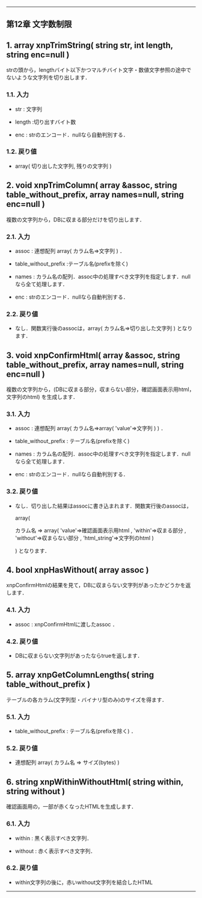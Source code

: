  


 <body>



 <div id="page">



 <div xmlns="http://www.w3.org/1999/xhtml" class="navheader">





 <hr />



 </div>



 <div xmlns="http://www.w3.org/1999/xhtml" class="chapter" lang="ja" id="lengthlimit" xml:lang="ja">



 <div xmlns="" class="titlepage">



 <div>



 <div>



 <h2 xmlns="http://www.w3.org/1999/xhtml" class="title"><a id="lengthlimit"></a>第12章 文字数制限</h2>



 </div>



 </div>



 </div>



 <div class="section" lang="ja" xml:lang="ja">



 <div xmlns="" class="titlepage">



 <div>



 <div>



 <h2 xmlns="http://www.w3.org/1999/xhtml" class="title" style="clear: both"><a id="func-xnpTrimString"></a>1. array xnpTrimString( string str, int length, string enc=null )</h2>



 </div>



 </div>



 </div>



 <p>strの頭から，lengthバイト以下かつマルチバイト文字・数値文字参照の途中でないような文字列を切り出します．</p>



 <div class="section" lang="ja" xml:lang="ja">



 <div xmlns="" class="titlepage">



 <div>



 <div>



 <h3 xmlns="http://www.w3.org/1999/xhtml" class="title"><a id="func-xnpTrimString-inpval"></a>1.1. 入力</h3>



 </div>



 </div>



 </div>



 <div class="itemizedlist">



 <ul type="disc">



 <li>



 <p>str : 文字列</p>



 </li>



 <li>



 <p>length :切り出すバイト数</p>



 </li>



 <li>



 <p>enc : strのエンコード．nullなら自動判別する．</p>



 </li>



 </ul>



 </div>



 </div>



 <div class="section" lang="ja" xml:lang="ja">



 <div xmlns="" class="titlepage">



 <div>



 <div>



 <h3 xmlns="http://www.w3.org/1999/xhtml" class="title"><a id="func-xnpTrimString-retval"></a>1.2. 戻り値</h3>



 </div>



 </div>



 </div>



 <div class="itemizedlist">



 <ul type="disc">



 <li>



 <p>array( 切り出した文字列, 残りの文字列 )</p>



 </li>



 </ul>



 </div>



 </div>



 </div>



 <div class="section" lang="ja" xml:lang="ja">



 <div xmlns="" class="titlepage">



 <div>



 <div>



 <h2 xmlns="http://www.w3.org/1999/xhtml" class="title" style="clear: both"><a id="func-xnpTrimColumn"></a>2. void xnpTrimColumn( array &amp;assoc, string table_without_prefix, array names=null, string enc=null )</h2>



 </div>



 </div>



 </div>



 <p>複数の文字列から，DBに収まる部分だけを切り出します．</p>



 <div class="section" lang="ja" xml:lang="ja">



 <div xmlns="" class="titlepage">



 <div>



 <div>



 <h3 xmlns="http://www.w3.org/1999/xhtml" class="title"><a id="func-xnpTrimColumn-inpval"></a>2.1. 入力</h3>



 </div>



 </div>



 </div>



 <div class="itemizedlist">



 <ul type="disc">



 <li>



 <p>assoc : 連想配列 array( カラム名=&gt;文字列 ) ． </p>



 </li>



 <li>



 <p>table_without_prefix :テーブル名(prefixを除く)</p>



 </li>



 <li>



 <p>names : カラム名の配列．assoc中の処理すべき文字列を指定します．nullなら全て処理します．</p>



 </li>



 <li>



 <p>enc : strのエンコード．nullなら自動判別する．</p>



 </li>



 </ul>



 </div>



 </div>



 <div class="section" lang="ja" xml:lang="ja">



 <div xmlns="" class="titlepage">



 <div>



 <div>



 <h3 xmlns="http://www.w3.org/1999/xhtml" class="title"><a id="func-xnpTrimColumn-retval"></a>2.2. 戻り値</h3>



 </div>



 </div>



 </div>



 <div class="itemizedlist">



 <ul type="disc">



 <li>



 <p>なし．関数実行後のassocは，array( カラム名=&gt;切り出した文字列 ) となります．</p>



 </li>



 </ul>



 </div>



 </div>



 </div>



 <div class="section" lang="ja" xml:lang="ja">



 <div xmlns="" class="titlepage">



 <div>



 <div>



 <h2 xmlns="http://www.w3.org/1999/xhtml" class="title" style="clear: both"><a id="func-xnpConfirmHtml"></a>3. void xnpConfirmHtml( array &amp;assoc, string table_without_prefix, array names=null, string enc=null )</h2>



 </div>



 </div>



 </div>



 <p>複数の文字列から，(DBに収まる部分，収まらない部分，確認画面表示用html，文字列のhtml) を生成します．</p>



 <div class="section" lang="ja" xml:lang="ja">



 <div xmlns="" class="titlepage">



 <div>



 <div>



 <h3 xmlns="http://www.w3.org/1999/xhtml" class="title"><a id="func-xnpConfirmHtml-inpval"></a>3.1. 入力</h3>



 </div>



 </div>



 </div>



 <div class="itemizedlist">



 <ul type="disc">



 <li>



 <p>assoc : 連想配列 array( カラム名=&gt;array( 'value'=&gt;文字列 ) ) ． </p>



 </li>



 <li>



 <p>table_without_prefix : テーブル名(prefixを除く)</p>



 </li>



 <li>



 <p>names : カラム名の配列．assoc中の処理すべき文字列を指定します．nullなら全て処理します．</p>



 </li>



 <li>



 <p>enc : strのエンコード．nullなら自動判別する．</p>



 </li>



 </ul>



 </div>



 </div>



 <div class="section" lang="ja" xml:lang="ja">



 <div xmlns="" class="titlepage">



 <div>



 <div>



 <h3 xmlns="http://www.w3.org/1999/xhtml" class="title"><a id="func-xnpConfirmHtml-retval"></a>3.2. 戻り値</h3>



 </div>



 </div>



 </div>



 <div class="itemizedlist">



 <ul type="disc">



 <li>



 <p>なし．切り出した結果はassocに書き込まれます．関数実行後のassocは，



 array(



 カラム名 =&gt; array( 'value'=&gt;確認画面表示用html , 'within'=&gt;収まる部分 , 'without'=&gt;収まらない部分 , 'html_string'=&gt;文字列のhtml )



 ) となります．



 </p>



 </li>



 </ul>



 </div>



 </div>



 </div>



 <div class="section" lang="ja" xml:lang="ja">



 <div xmlns="" class="titlepage">



 <div>



 <div>



 <h2 xmlns="http://www.w3.org/1999/xhtml" class="title" style="clear: both"><a id="func-xnpHasWithout"></a>4. bool xnpHasWithout( array assoc )</h2>



 </div>



 </div>



 </div>



 <p>xnpConfirmHtmlの結果を見て，DBに収まらない文字列があったかどうかを返します．</p>



 <div class="section" lang="ja" xml:lang="ja">



 <div xmlns="" class="titlepage">



 <div>



 <div>



 <h3 xmlns="http://www.w3.org/1999/xhtml" class="title"><a id="func-xnpHasWithout-inpval"></a>4.1. 入力</h3>



 </div>



 </div>



 </div>



 <div class="itemizedlist">



 <ul type="disc">



 <li>



 <p>assoc : xnpConfirmHtmlに渡したassoc ． </p>



 </li>



 </ul>



 </div>



 </div>



 <div class="section" lang="ja" xml:lang="ja">



 <div xmlns="" class="titlepage">



 <div>



 <div>



 <h3 xmlns="http://www.w3.org/1999/xhtml" class="title"><a id="func-xnpHasWithout-retval"></a>4.2. 戻り値</h3>



 </div>



 </div>



 </div>



 <div class="itemizedlist">



 <ul type="disc">



 <li>



 <p>DBに収まらない文字列があったならtrueを返します．</p>



 </li>



 </ul>



 </div>



 </div>



 </div>



 <div class="section" lang="ja" xml:lang="ja">



 <div xmlns="" class="titlepage">



 <div>



 <div>



 <h2 xmlns="http://www.w3.org/1999/xhtml" class="title" style="clear: both"><a id="func-xnpGetColumnLengths"></a>5. array xnpGetColumnLengths( string table_without_prefix )</h2>



 </div>



 </div>



 </div>



 <p>テーブルの各カラム(文字列型・バイナリ型のみ)のサイズを得ます．</p>



 <div class="section" lang="ja" xml:lang="ja">



 <div xmlns="" class="titlepage">



 <div>



 <div>



 <h3 xmlns="http://www.w3.org/1999/xhtml" class="title"><a id="func-xnpGetColumnLengths-inpval"></a>5.1. 入力</h3>



 </div>



 </div>



 </div>



 <div class="itemizedlist">



 <ul type="disc">



 <li>



 <p>table_without_prefix : テーブル名(prefixを除く) ． </p>



 </li>



 </ul>



 </div>



 </div>



 <div class="section" lang="ja" xml:lang="ja">



 <div xmlns="" class="titlepage">



 <div>



 <div>



 <h3 xmlns="http://www.w3.org/1999/xhtml" class="title"><a id="func-xnpGetColumnLengths-retval"></a>5.2. 戻り値</h3>



 </div>



 </div>



 </div>



 <div class="itemizedlist">



 <ul type="disc">



 <li>



 <p>連想配列 array( カラム名 =&gt; サイズ(bytes) )</p>



 </li>



 </ul>



 </div>



 </div>



 </div>



 <div class="section" lang="ja" xml:lang="ja">



 <div xmlns="" class="titlepage">



 <div>



 <div>



 <h2 xmlns="http://www.w3.org/1999/xhtml" class="title" style="clear: both"><a id="func-xnpWithinWithoutHtml"></a>6. string xnpWithinWithoutHtml( string within, string without )</h2>



 </div>



 </div>



 </div>



 <p>確認画面用の，一部が赤くなったHTMLを生成します．</p>



 <div class="section" lang="ja" xml:lang="ja">



 <div xmlns="" class="titlepage">



 <div>



 <div>



 <h3 xmlns="http://www.w3.org/1999/xhtml" class="title"><a id="func-xnpWithinWithoutHtml-inpval"></a>6.1. 入力</h3>



 </div>



 </div>



 </div>



 <div class="itemizedlist">



 <ul type="disc">



 <li>



 <p>within : 黒く表示すべき文字列．</p>



 </li>



 <li>



 <p>without : 赤く表示すべき文字列．</p>



 </li>



 </ul>



 </div>



 </div>



 <div class="section" lang="ja" xml:lang="ja">



 <div xmlns="" class="titlepage">



 <div>



 <div>



 <h3 xmlns="http://www.w3.org/1999/xhtml" class="title"><a id="func-xnpWithinWithoutHtml-retval"></a>6.2. 戻り値</h3>



 </div>



 </div>



 </div>



 <div class="itemizedlist">



 <ul type="disc">



 <li>



 <p> within文字列の後に，赤いwithout文字列を結合したHTML </p>



 </li>



 </ul>



 </div>



 </div>



 </div>



 </div>



 <div xmlns="http://www.w3.org/1999/xhtml" class="navfooter">



 <hr />



 <table width="100%" summary="Navigation footer">


 </body>


